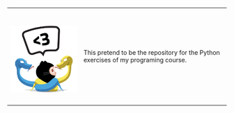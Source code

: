 <table>
<tr>
	<td>
		<h1 align="center">
		<img src="./pythocat.png">
		</h1>
	</td>
	<td>
		This pretend to be the repository for the Python exercises of my programing course.
	</td>
</tr>
</table> 

